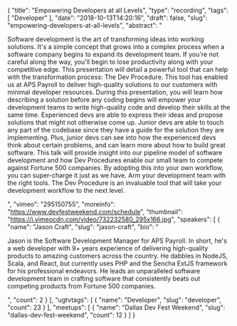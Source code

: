 {
  "title": "Empowering Developers at all Levels",
  "type": "recording",
  "tags": [
    "Developer"
  ],
  "date": "2018-10-13T14:20:16",
  "draft": false,
  "slug": "empowering-developers-at-all-levels",
  "abstract": "<p>Software development is the art of transforming ideas into working solutions. It's a simple concept that grows into a complex process when a software company begins to expand its development team. If you're not careful along the way, you'll begin to lose productivity along with your competitive edge. This presentation will detail a powerful tool that can help with the transformation process: The Dev Procedure. This tool has enabled us at APS Payroll to deliver high-quality solutions to our customers with minimal developer resources. During this presentation, you will learn how describing a solution before any coding begins will empower your development teams to write high-quality code and develop their skills at the same time. Experienced devs are able to express their ideas and propose solutions that might not otherwise come up. Junior devs are able to touch any part of the codebase since they have a guide for the solution they are implementing. Plus, junior devs can see into how the experienced devs think about certain problems, and can learn more about how to build great software. This talk will provide insight into our pipeline model of software development and how Dev Procedures enable our small team to compete against Fortune 500 companies. By adopting this into your own workflow, you can super-charge it just as we have. Arm your development team with the right tools. The Dev Procedure is an invaluable tool that will take your development workflow to the next level.</p>",
  "vimeo": "295150755",
  "moreinfo": "https://www.devfestweekend.com/schedule",
  "thumbnail": "https://i.vimeocdn.com/video/732232580_295x166.jpg",
  "speakers": [
    {
      "name": "Jason Craft",
      "slug": "jason-craft",
      "bio": "<p>Jason is the Software Development Manager for APS Payroll. In short, he's a web developer with 9+ years experience of delivering high-quality products to amazing customers across the country. He dabbles in NodeJS, Scala, and React, but currently uses PHP and the Sencha ExtJS framework for his professional endeavors. He leads an unparalleled software development team in crafting software that consistently beats out competing products from Fortune 500 companies. </p>",
      "count": 2
    }
  ],
  "ugtvtags": [
    {
      "name": "Developer",
      "slug": "developer",
      "count": 23
    }
  ],
  "meetups": [
    {
      "name": "Dallas Dev Fest Weekend",
      "slug": "dallas-dev-fest-weekend",
      "count": 12
    }
  ]
}